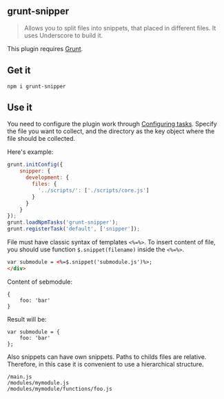 grunt-snipper
--

>Allows you to split files into snippets, that placed in different files. It uses Underscore to build it.

This plugin requires [Grunt](http://gruntjs.com/).


## Get it
```shell
npm i grunt-snipper
```

## Use it

You need to configure the plugin work through [Configuring tasks](http://gruntjs.com/configuring-tasks). 
Specify the file you want to collect, and the directory as the key object where the file should be collected.

Here's example:
```javascript
grunt.initConfig({
	snipper: {
	  development: {
	    files: {
	      '../scripts/': ['./scripts/core.js']
	    }
	  }
	}
});
grunt.loadNpmTasks('grunt-snipper');
grunt.registerTask('default', ['snipper']);
```

File must have classic syntax of templates `<%=%>`. To insert content of file, you should use function `$.snippet(filename)` inside the `<%=%>`.

```html
var submodule = <%=$.snippet('submodule.js')%>;
</div>
```

Content of sebmodule:
```
{
	foo: 'bar'
}
```

Result will be:
```
var submodule = {
	foo: 'bar'
};
```

Also snippets can have own snippets. Paths to childs files are relative. Therefore, in this case it is convenient to use a hierarchical structure.
```
/main.js
/modules/mymodule.js
/modules/mymodule/functions/foo.js
```

